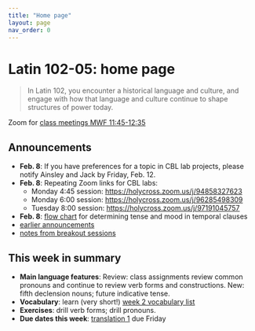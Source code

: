 ```yaml
---
title: "Home page"
layout: page
nav_order: 0
---
```




# Latin 102-05: home page

> In Latin 102, you encounter a historical language and culture, and engage with how that language and culture continue to shape structures of power today.

Zoom for [class meetings MWF 11:45-12:35](https://holycross.zoom.us/j/91307359728?pwd=YUNYUDNjTGE2YVpzRmR1VjQ1VFRVQT09)



## Announcements

- **Feb. 8**: If you have preferences for a topic in CBL lab projects, please notify Ainsley and Jack by Friday, Feb. 12.
- **Feb. 8**: Repeating Zoom links for CBL labs:
    - Monday 4:45 session: <https://holycross.zoom.us/j/94858327623>
    - Monday 6:00 session: <https://holycross.zoom.us/j/96285498309>
    - Tuesday 8:00 session: <https://holycross.zoom.us/j/97191045757>
- **Feb. 8**:  [flow chart](./imgs/sot.png) for determining tense and mood in temporal clauses
- [earlier announcements](./oldnews/)
- [notes from breakout sessions](./breakouts/)

## This week in summary

- **Main language features**: Review: class assignments review common pronouns and continue to review verb forms and constructions. New: fifth declension nouns; future indicative tense.
- **Vocabulary**: learn (very short!) [week 2 vocabulary list](./vocabulary/week2/)
- **Exercises**: drill verb forms; drill pronouns.
- **Due dates this week**:  [translation 1](./checklist/translation1/) due Friday


